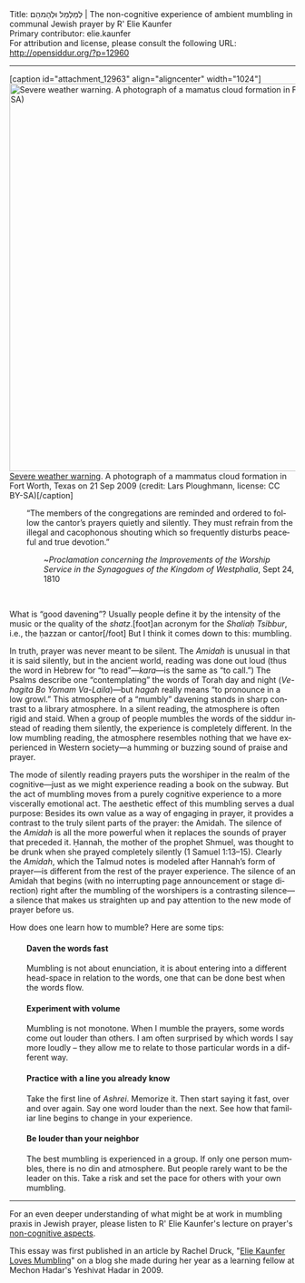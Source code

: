 <html>
<head></head>
<body>
Title: לְמַלְמֵל וּלְהַמהֵם | The non-cognitive experience of ambient mumbling in communal Jewish prayer by R' Elie Kaunfer<br />
Primary contributor: elie.kaunfer<br />
For attribution and license, please consult the following URL: <a href="http://opensiddur.org/?p=12960">http://opensiddur.org/?p=12960</a>
<p />
<hr />

[caption id="attachment_12963" align="aligncenter" width="1024"]<a href="https://opensiddur.org/wp-content/uploads/2016/03/Lars-Ploughmann-Severe-weather-warning-CC-BY-SA.jpg" rel="attachment wp-att-12963"><img class="size-full wp-image-12963" src="https://opensiddur.org/wp-content/uploads/2016/03/Lars-Ploughmann-Severe-weather-warning-CC-BY-SA.jpg" alt="Severe weather warning. A photograph of a mamatus cloud formation in Fort Worth, Texas on 21 Sep 2009 (credit: Lars Ploughmann, license: CC BY-SA)" width="1024" height="683" /></a> <a href="https://www.flickr.com/photos/criminalintent/3943689178">Severe weather warning</a>. A photograph of a mammatus cloud formation in Fort Worth, Texas on 21 Sep 2009 (credit: Lars Ploughmann, license: CC BY-SA)[/caption]

<div class="english" lang="en">
<p style="padding-left: 30px;">“The members of the congregations are reminded and ordered to follow the cantor’s prayers quietly and silently. They must refrain from the illegal and cacophonous shouting which so frequently disturbs peaceful and true devotion.”</p>
<p style="padding-left: 60px;">~<em>Proclamation concerning the Improvements of the Worship Service in the Synagogues of the Kingdom of Westphalia</em>, Sept 24, 1810</p>
&nbsp;

What is “good davening”? Usually people define it by the intensity of the music or the quality of the <em>shatz</em>.[foot]an acronym for the <em>Shaliaḥ Tsibbur</em>, i.e., the ḥazzan or cantor[/foot] But I think it comes down to this: mumbling.

In truth, prayer was never meant to be silent. The <em>Amidah</em> is unusual in that it is said silently, but in the ancient world, reading was done out loud (thus the word in Hebrew for “to read”—<em>kara</em>—is the same as “to call.”) The Psalms describe one “contemplating” the words of Torah day and night (<em>Ve-hagita Bo Yomam Va-Laila</em>)—but <em>hagah</em> really means “to pronounce in a low growl.” This atmosphere of a “mumbly” davening stands in sharp contrast to a library atmosphere. In a silent reading, the atmosphere is often rigid and staid. When a group of people mumbles the words of the siddur instead of reading them silently, the experience is completely different. In the low mumbling reading, the atmosphere resembles nothing that we have experienced in Western society—a humming or buzzing sound of praise and prayer.

The mode of silently reading prayers puts the worshiper in the realm of the cognitive—just as we might experience reading a book on the subway. But the act of mumbling moves from a purely cognitive experience to a more viscerally emotional act. The aesthetic effect of this mumbling serves a dual purpose: Besides its own value as a way of engaging in prayer, it provides a contrast to the truly silent parts of the prayer: the Amidah. The silence of the <em>Amidah</em> is all the more powerful when it replaces the sounds of prayer that preceded it. Ḥannah, the mother of the prophet Shmuel, was thought to be drunk when she prayed completely silently (1 Samuel 1:13–15). Clearly the <em>Amidah</em>, which the Talmud notes is modeled after Hannah’s form of prayer—is different from the rest of the prayer experience. The silence of an Amidah that begins (with no interrupting page announcement or stage direction) right after the mumbling of the worshipers is a contrasting silence—a silence that makes us straighten up and pay attention to the new mode of prayer before us.

How does one learn how to mumble? Here are some tips:
<h4 style="padding-left: 30px;">Daven the words fast</h4>
<p style="padding-left: 30px;">Mumbling is not about enunciation, it is about entering into a different head-space in relation to the words, one that can be done best when the words flow.</p>

<h4 style="padding-left: 30px;">Experiment with volume</h4>
<p style="padding-left: 30px;">Mumbling is not monotone. When I mumble the prayers, some words come out louder than others. I am often surprised by which words I say more loudly – they allow me to relate to those particular words in a different way.</p>

<h4 style="padding-left: 30px;">Practice with a line you already know</h4>
<p style="padding-left: 30px;">Take the first line of <em>Ashrei</em>. Memorize it. Then start saying it fast, over and over again. Say one word louder than the next. See how that familiar line begins to change in your experience.</p>

<h4 style="padding-left: 30px;">Be louder than your neighbor</h4>
<p style="padding-left: 30px;">The best mumbling is experienced in a group. If only one person mumbles, there is no din and atmosphere. But people rarely want to be the leader on this. Take a risk and set the pace for others with your own mumbling.</p>
</div>

<hr />

For an even deeper understanding of what might be at work in mumbling praxis in Jewish prayer, please listen to R' Elie Kaunfer's lecture on prayer's <a href="http://www.mechonhadar.org/torah-resource/non-cognitive-aspects-prayer">non-cognitive aspects</a>.

This essay was first published in an article by Rachel Druck, "<a href="http://yeshivathadar.blogspot.com/2009/11/rabbi-elie-kaunfer-loves-mumbling.html">Elie Kaunfer Loves Mumbling</a>" on a blog she made during her year as a learning fellow at Mechon Hadar's Yeshivat Hadar in 2009.
</body>
</html>